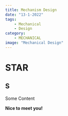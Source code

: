 ```yaml
---
title: Mechanism Design
date: "13-1-2022"
tags:
    - Mechanical
    - Design
category:
    - MECHANICAL
image: "Mechanical Design"
---
```


# STAR

## S
Some Content

**Nice to meet you!**